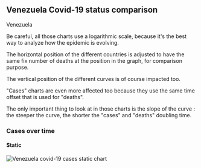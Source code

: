 ## Venezuela Covid-19 status comparison 

Venezuela



Be careful, all those charts use a logarithmic scale, because it's the best way to analyze how the epidemic is evolving.
 
The horizontal position of the different countries is adjusted to have the same fix number of deaths at the position in the graph, for comparison purpose.

The vertical position of the different curves is of course impacted too.

"Cases" charts are even more affected too because they use the same time offset that is used for "deaths".

The only important thing to look at in those charts is the slope of the curve : the steeper the curve, the shorter the "cases" and "deaths" doubling time.



 
### Cases over time
 
#### Static
![Venezuela covid-19 cases static chart](https://raw.githubusercontent.com/madlag/coronavirus_study/master/notebooks/graphs/2020-03-20/countries/Venezuela/2020-03-20_Venezuela_deaths.png "Venezuela covid-19 cases static chart")   

